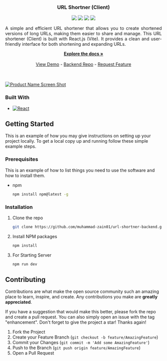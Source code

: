 <br />
<div align="center">

<h3 align="center">URL Shortner (Client)</h3>
<div>
    <a href="https://github.com/muhammad-zain01/url-shortner-backend/graphs/contributors"><img src="https://img.shields.io/github/contributors/muhammad-zain01/url-shortner-backend.svg?style=for-the-badge" /></a>
    <a href="https://github.com/muhammad-zain01/url-shortner-backend/network/members"><img src="https://img.shields.io/github/forks/muhammad-zain01/url-shortner-backend.svg?style=for-the-badge" /></a>
    <a href="https://github.com/muhammad-zain01/url-shortner-backend/stargazers"><img src="https://img.shields.io/github/stars/muhammad-zain01/url-shortner-backend.svg?style=for-the-badge" /></a>
    <a href="https://github.com/muhammad-zain01/url-shortner-backend/issues"><img src="https://img.shields.io/github/issues/muhammad-zain01/url-shortner-backend.svg?style=for-the-badge" /></a>
</div>

  <p align="center" style="text-align: justify;">
    A simple and efficient URL shortener that allows you to create shortened versions of long URLs, making them easier to share and manage. This URL shortener (Client) is built with React.js (Vite). It provides a clean and user-friendly interface for both shortening and expanding URLs.
  </p>
    <a href="https://github.com/muhammad-zain01/url-shortner-backend"><strong>Explore the docs »</strong></a>
    <br />
    <br />
    <a href="https://muhammad-zain01.github.io/url-shortner-backend/">View Demo</a>
    -
    <a href="https://github.com/Muhammad-Zain01/url-shortner-backend">Backend Repo</a>
    -
    <a href="https://github.com/muhammad-zain01/url-shortner-backend/issues">Request Feature</a>
    <br />
    <br />
    <br />
</div>


[![Product Name Screen Shot][product-screenshot]](https://example.com)

### Built With

* [![React][React.js]][React-url]

## Getting Started

This is an example of how you may give instructions on setting up your project locally.
To get a local copy up and running follow these simple example steps.

### Prerequisites

This is an example of how to list things you need to use the software and how to install them.
* npm
  ```sh
  npm install npm@latest -g
  ```

### Installation

1. Clone the repo
   ```sh
   git clone https://github.com/muhammad-zain01/url-shortner-backend.git
   ```
2. Install NPM packages
   ```sh
   npm install
   ```
3. For Starting Server
   ```sh
   npm run dev
   ```


<!-- CONTRIBUTING -->
## Contributing

Contributions are what make the open source community such an amazing place to learn, inspire, and create. Any contributions you make are **greatly appreciated**.

If you have a suggestion that would make this better, please fork the repo and create a pull request. You can also simply open an issue with the tag "enhancement".
Don't forget to give the project a star! Thanks again!

1. Fork the Project
2. Create your Feature Branch (`git checkout -b feature/AmazingFeature`)
3. Commit your Changes (`git commit -m 'Add some AmazingFeature'`)
4. Push to the Branch (`git push origin feature/AmazingFeature`)
5. Open a Pull Request


[contributors-shield]: https://img.shields.io/github/contributors/muhammad-zain01/url-shortner-backend.svg?style=for-the-badge
[contributors-url]: https://github.com/muhammad-zain01/url-shortner-backend/graphs/contributors
[forks-shield]: https://img.shields.io/github/forks/muhammad-zain01/url-shortner-backend.svg?style=for-the-badge
[forks-url]: https://github.com/muhammad-zain01/url-shortner-backend/network/members
[stars-shield]: https://img.shields.io/github/stars/muhammad-zain01/url-shortner-backend.svg?style=for-the-badge
[stars-url]: https://github.com/muhammad-zain01/url-shortner-backend/stargazers
[issues-shield]: https://img.shields.io/github/issues/muhammad-zain01/url-shortner-backend.svg?style=for-the-badge
[issues-url]: https://github.com/muhammad-zain01/url-shortner-backend/issues
[license-shield]: https://img.shields.io/github/license/muhammad-zain01/url-shortner-backend.svg?style=for-the-badge
[license-url]: https://github.com/muhammad-zain01/url-shortner-backend/blob/master/LICENSE.txt
[linkedin-shield]: https://img.shields.io/badge/-LinkedIn-black.svg?style=for-the-badge&logo=linkedin&colorB=555
[linkedin-url]: https://linkedin.com/in/linkedin_username
[product-screenshot]: https://raw.githubusercontent.com/Muhammad-Zain01/url-shortner-backend/main/preview.png
[Next.js]: https://img.shields.io/badge/next.js-000000?style=for-the-badge&logo=nextdotjs&logoColor=white

[Express.js]: https://img.shields.io/badge/express.js-f1dd1c?style=for-the-badge
[Node.js]: https://img.shields.io/badge/Node.js-43853D?style=for-the-badge&logo=node.js&logoColor=white
[Next-url]: https://nextjs.org/
[React.js]: https://img.shields.io/badge/React-4A4A55?style=for-the-badge&logo=react&logoColor=white
[React-url]: https://reactjs.org/
[Vue.js]: https://img.shields.io/badge/Vue.js-35495E?style=for-the-badge&logo=vuedotjs&logoColor=4FC08D
[Vue-url]: https://vuejs.org/
[Angular.io]: https://img.shields.io/badge/Angular-DD0031?style=for-the-badge&logo=angular&logoColor=white
[Angular-url]: https://angular.io/
[Svelte.dev]: https://img.shields.io/badge/Svelte-4A4A55?style=for-the-badge&logo=svelte&logoColor=FF3E00
[Svelte-url]: https://svelte.dev/
[Laravel.com]: https://img.shields.io/badge/Laravel-FF2D20?style=for-the-badge&logo=laravel&logoColor=white
[Laravel-url]: https://laravel.com
[Bootstrap.com]: https://img.shields.io/badge/Bootstrap-563D7C?style=for-the-badge&logo=bootstrap&logoColor=white
[Bootstrap-url]: https://getbootstrap.com
[JQuery.com]: https://img.shields.io/badge/jQuery-0769AD?style=for-the-badge&logo=jquery&logoColor=white
[JQuery-url]: https://jquery.com 

